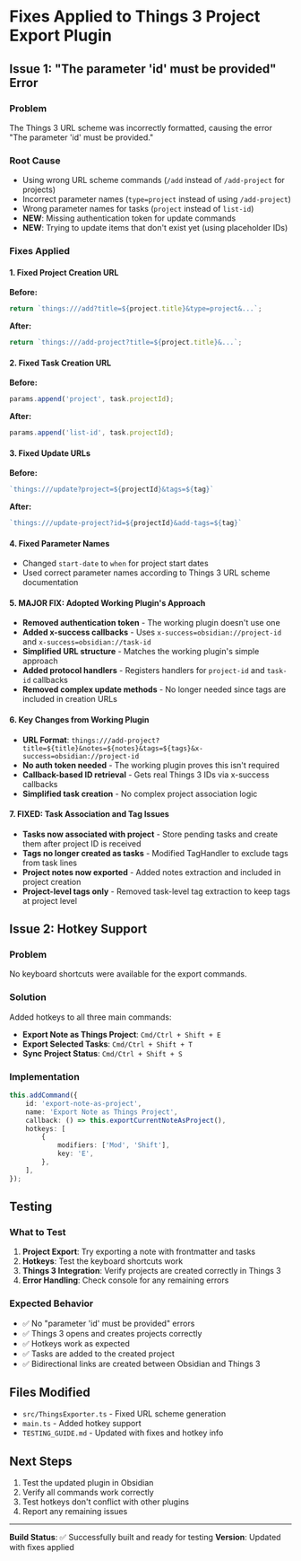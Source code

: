 # Fixes Applied to Things 3 Project Export Plugin

## Issue 1: "The parameter 'id' must be provided" Error

### Problem
The Things 3 URL scheme was incorrectly formatted, causing the error "The parameter 'id' must be provided."

### Root Cause
- Using wrong URL scheme commands (`/add` instead of `/add-project` for projects)
- Incorrect parameter names (`type=project` instead of using `/add-project`)
- Wrong parameter names for tasks (`project` instead of `list-id`)
- **NEW**: Missing authentication token for update commands
- **NEW**: Trying to update items that don't exist yet (using placeholder IDs)

### Fixes Applied

#### 1. Fixed Project Creation URL
**Before:**
```javascript
return `things:///add?title=${project.title}&type=project&...`;
```

**After:**
```javascript
return `things:///add-project?title=${project.title}&...`;
```

#### 2. Fixed Task Creation URL
**Before:**
```javascript
params.append('project', task.projectId);
```

**After:**
```javascript
params.append('list-id', task.projectId);
```

#### 3. Fixed Update URLs
**Before:**
```javascript
`things:///update?project=${projectId}&tags=${tag}`
```

**After:**
```javascript
`things:///update-project?id=${projectId}&add-tags=${tag}`
```

#### 4. Fixed Parameter Names
- Changed `start-date` to `when` for project start dates
- Used correct parameter names according to Things 3 URL scheme documentation

#### 5. **MAJOR FIX**: Adopted Working Plugin's Approach
- **Removed authentication token** - The working plugin doesn't use one
- **Added x-success callbacks** - Uses `x-success=obsidian://project-id` and `x-success=obsidian://task-id`
- **Simplified URL structure** - Matches the working plugin's simple approach
- **Added protocol handlers** - Registers handlers for `project-id` and `task-id` callbacks
- **Removed complex update methods** - No longer needed since tags are included in creation URLs

#### 6. Key Changes from Working Plugin
- **URL Format**: `things:///add-project?title=${title}&notes=${notes}&tags=${tags}&x-success=obsidian://project-id`
- **No auth token needed** - The working plugin proves this isn't required
- **Callback-based ID retrieval** - Gets real Things 3 IDs via x-success callbacks
- **Simplified task creation** - No complex project association logic

#### 7. **FIXED**: Task Association and Tag Issues
- **Tasks now associated with project** - Store pending tasks and create them after project ID is received
- **Tags no longer created as tasks** - Modified TagHandler to exclude tags from task lines
- **Project notes now exported** - Added notes extraction and included in project creation
- **Project-level tags only** - Removed task-level tag extraction to keep tags at project level

## Issue 2: Hotkey Support

### Problem
No keyboard shortcuts were available for the export commands.

### Solution
Added hotkeys to all three main commands:

- **Export Note as Things Project**: `Cmd/Ctrl + Shift + E`
- **Export Selected Tasks**: `Cmd/Ctrl + Shift + T`  
- **Sync Project Status**: `Cmd/Ctrl + Shift + S`

### Implementation
```typescript
this.addCommand({
    id: 'export-note-as-project',
    name: 'Export Note as Things Project',
    callback: () => this.exportCurrentNoteAsProject(),
    hotkeys: [
        {
            modifiers: ['Mod', 'Shift'],
            key: 'E',
        },
    ],
});
```

## Testing

### What to Test
1. **Project Export**: Try exporting a note with frontmatter and tasks
2. **Hotkeys**: Test the keyboard shortcuts work
3. **Things 3 Integration**: Verify projects are created correctly in Things 3
4. **Error Handling**: Check console for any remaining errors

### Expected Behavior
- ✅ No "parameter 'id' must be provided" errors
- ✅ Things 3 opens and creates projects correctly
- ✅ Hotkeys work as expected
- ✅ Tasks are added to the created project
- ✅ Bidirectional links are created between Obsidian and Things 3

## Files Modified
- `src/ThingsExporter.ts` - Fixed URL scheme generation
- `main.ts` - Added hotkey support
- `TESTING_GUIDE.md` - Updated with fixes and hotkey info

## Next Steps
1. Test the updated plugin in Obsidian
2. Verify all commands work correctly
3. Test hotkeys don't conflict with other plugins
4. Report any remaining issues

---

**Build Status**: ✅ Successfully built and ready for testing
**Version**: Updated with fixes applied